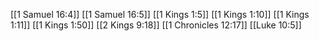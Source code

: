 [[1 Samuel 16:4]]
[[1 Samuel 16:5]]
[[1 Kings 1:5]]
[[1 Kings 1:10]]
[[1 Kings 1:11]]
[[1 Kings 1:50]]
[[2 Kings 9:18]]
[[1 Chronicles 12:17]]
[[Luke 10:5]]
